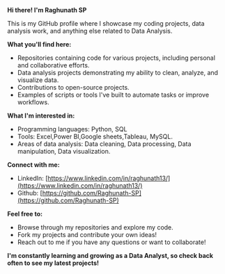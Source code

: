 **Hi there! I'm Raghunath SP**

This is my GitHub profile where I showcase my coding projects, data analysis work, and anything else related to Data Analysis.

**What you'll find here:**

* Repositories containing code for various projects, including personal and collaborative efforts.
* Data analysis projects demonstrating my ability to clean, analyze, and visualize data.
* Contributions to open-source projects.
* Examples of scripts or tools I've built to automate tasks or improve workflows.

**What I'm interested in:**

* Programming languages: Python, SQL
* Tools: Excel,Power BI,Google sheets,Tableau, MySQL.
* Areas of data analysis: Data cleaning, Data processing, Data manipulation, Data visualization.

**Connect with me:**

* LinkedIn: [https://www.linkedin.com/in/raghunath13/](https://www.linkedin.com/in/raghunath13/)
* Github: [https://github.com/Raghunath-SP](https://github.com/Raghunath-SP)

**Feel free to:**

* Browse through my repositories and explore my code.
* Fork my projects and contribute your own ideas!
* Reach out to me if you have any questions or want to collaborate!

**I'm constantly learning and growing as a Data Analyst, so check back often to see my latest projects!**
